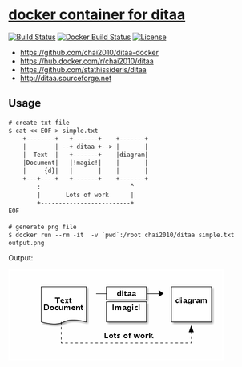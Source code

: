 # [docker container for ditaa](http://ditaa.sourceforge.net/)

[![Build Status](https://travis-ci.org/chai2010/ditaa-docker.svg)](https://travis-ci.org/chai2010/ditaa-docker)
[![Docker Build Status](https://img.shields.io/docker/build/chai2010/ditaa.svg)](https://hub.docker.com/r/chai2010/ditaa/)
[![License](http://img.shields.io/badge/license-apache%20v2-blue.svg)](https://github.com/chai2010/ditaa-docker/blob/master/LICENSE)


- https://github.com/chai2010/ditaa-docker
- https://hub.docker.com/r/chai2010/ditaa
- https://github.com/stathissideris/ditaa
- http://ditaa.sourceforge.net

## Usage

```
# create txt file
$ cat << EOF > simple.txt
    +--------+   +-------+    +-------+
    |        | --+ ditaa +--> |       |
    |  Text  |   +-------+    |diagram|
    |Document|   |!magic!|    |       |
    |     {d}|   |       |    |       |
    +---+----+   +-------+    +-------+
        :                         ^
        |       Lots of work      |
        +-------------------------+
EOF

# generate png file
$ docker run --rm -it  -v `pwd`:/root chai2010/ditaa simple.txt output.png 
```

Output:

![](output.png)

